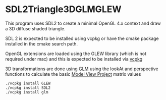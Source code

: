 # SDL2Triangle3DGLMGLEW

This program uses SDL2 to create a minimal OpenGL 4.x context and draw a 3D diffuse shaded triangle.

SDL 2 is expected to be installed using vcpkg or have the cmake package installed in the cmake search path.

OpenGL extensions are loaded using the GLEW library (which is not required under mac) and this is expected to be installed via [vcpkg](https://github.com/microsoft/vcpkg)

3D transformations are done using [GLM](https://github.com/g-truc/glm) using the lookAt and perspective functions to calculate the basic [Model View Project](http://www.opengl-tutorial.org/beginners-tutorials/tutorial-3-matrices/) matrix values

```
./vcpkg install GLEW
./vcpkg install SDL2
./vcpkg install glm
```

